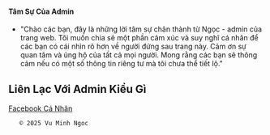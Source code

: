 #### Tâm Sự Của Admin

- "Chào các bạn, đây là những lời tâm sự chân thành từ Ngọc - admin của trang web. Tôi muốn chia sẻ một phần cảm xúc và suy nghĩ cá nhân để các bạn có cái nhìn rõ hơn về người đứng sau trang này. Cảm ơn sự quan tâm và ủng hộ của tất cả mọi người. Mong rằng các bạn sẽ thông cảm nếu có một số thông tin riêng tư mà tôi chưa thể tiết lộ."

## Liên Lạc Với Admin Kiểu Gì
 [Facebook Cá Nhân](https://www.facebook.com/share/1AiGXfGsXQ/?mibextid=wwXIfr)


       ©️ 2025 Vu Minh Ngoc
